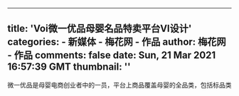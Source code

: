 
---
title: 'Voi微一优品母婴名品特卖平台VI设计'
categories: 
    - 新媒体
    - 梅花网 - 作品
author: 梅花网 - 作品
comments: false
date: Sun, 21 Mar 2021 16:57:39 GMT
thumbnail: ''
---

<div>   
<pre>微一优品是母婴电商创业者中的一员，平台上商品覆盖母婴的全品类，包括标品类的奶粉、纸尿裤以及非标品类的孕童装和玩具等。标品类的产品主要以海淘和渠道代理为主；在非标品类上，则主要以国内品牌和自营品牌为主，走的是小品牌+质量。Otimebrand做了视觉分析后，将Voi.cn做字体设计，符合当今电商品牌logo发展趋势，另外由于消费者和受众的重叠关系，专门设计一套icon系统用于后期物料设计，辅助图形使宝妈产生购买欲望到购买认知产生消费行为，宝宝的 使用行为以及后期的贴心服务，从而使视觉和用户体验的得到充分结</pre>  
</div>
            